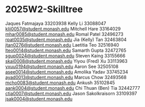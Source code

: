 # 2025W2-Skilltree
Jaques Fatmajaya 33203938
Kelly Li 33088047 klii0057@student.monash.edu
Mitchell Hare 33164029 mhar0085@student.monash.edu
Romal Patel 32496273 rpat0035@student.monash.edu
Jia (Kelly) Tan 32463804 jtan0276@student.monash.edu
Laetitia Teo 32516940  lteo0014@student.monash.edu 
Samarth Gupta 32472765 sgup0024@student.monash.edu
Steven Kaing 33155666 skai0008@student.monash.edu
Yiyou (Fred) Xu 33113963 yxuu0194@student.monash.edu
Aaron See 32505108 asee0014@student.monash.edu
Amolika Yadav 33745234 ayad0013@student.monash.edu
Marcus Chow 32493568 mcho0083@student.monash.edu
Ankush 35102845 aank0004@student.monash.edu
Chi Thuan (Ben) Tia 32442777 ctia0007@student.monash.edu
Jason Sakolkraisorn 33109397 jsak0004@student.monash.edu